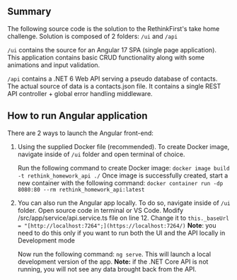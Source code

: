 ## Summary ##

The following source code is the solution to the RethinkFirst's take home challenge. Solution is composed of 2 folders: `/ui` and `/api`

`/ui` contains the source for an Angular 17 SPA (single page application). This application contains basic CRUD functionality along with some animations and input validation.

`/api` contains a .NET 6 Web API serving a pseudo database of contacts. The actual source of data is a contacts.json file. It contains a single REST API controller + global error handling middleware. 

## How to run Angular application ##

There are 2 ways to launch the Angular front-end:

1) Using the supplied Docker file (recommended). To create Docker image, navigate inside of `/ui` folder and open terminal of choice.

   Run the following command to create Docker image: `docker image build -t rethink_homework_api ./`
   Once image is successfully created, start a new container with the following command: `docker container run -dp 8080:80 --rm rethink_homework_api:latest`

2) You can also run the Angular app locally. To do so, navigate inside of `/ui` folder. Open source code in terminal or VS Code. Modify /src/app/service/api.service.ts file on line 12.
   Change it to `this._baseUrl = "[http://localhost:7264";](https://localhost:7264/)`
   **Note**: you need to do this only if you want to run both the UI and the API locally in Development mode

   Now run the following command: `ng serve`. This will launch a local development version of the app.
   **Note:** if the .NET Core API is not running, you will not see any data brought back from the API.
